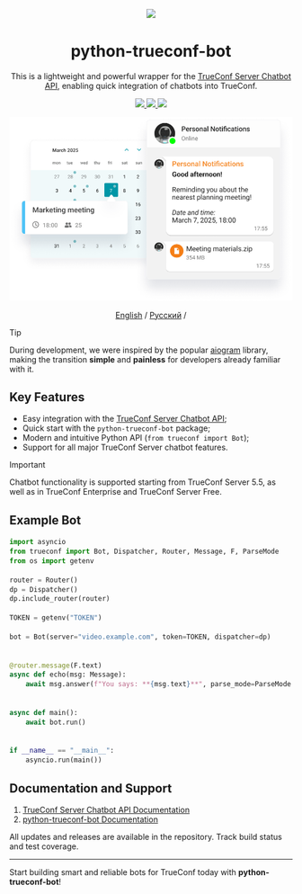 <p align="center">
  <a href="https://trueconf.com" target="_blank" rel="noopener noreferrer">
    <picture>
      <source media="(prefers-color-scheme: dark)" srcset="https://trueconf.com/images/headMenu/logo.svg">
      <img width="150" src="https://trueconf.com/images/headMenu/logo.svg">
    </picture>
  </a>
</p>

<h1 align="center">python-trueconf-bot</h1>

<p align="center">This is a lightweight and powerful wrapper for the <a href="https://trueconf.com/docs/chatbot-connector/en/overview/">TrueConf Server Chatbot API</a>, enabling quick integration of chatbots into TrueConf.</p>

<p align="center">
    <a href="https://t.me/trueconf_chat" target="_blank">
        <img src="https://img.shields.io/badge/telegram-group-blue?style=flat-square&logo=telegram" />
    </a>
    <a href="https://chat.whatsapp.com/GY97WBzSgvD1cJG0dWEiGP">
        <img src="https://img.shields.io/badge/whatsapp-commiunity-gree?style=flat-square&logo=whatsapp" />
    </a>
    <a href="#">
        <img src="https://img.shields.io/github/stars/trueconf/python-trueconf-bot?style=social" />
    </a>
</p>

<p align="center">
  <img src="/assets/head_en.png" alt="Example Bot in TrueConf" width="600" height="auto">
</p>

<p align="center">
  <a href="./README.md">English</a> /
  <a href="./README-ru.md">Русский</a> /
</p>

> [!TIP]
> During development, we were inspired by the popular [aiogram](https://github.com/aiogram/aiogram/) library, making the transition **simple** and **painless** for developers already familiar with it.

## Key Features

* Easy integration with the [TrueConf Server Chatbot API](https://trueconf.com/docs/chatbot-connector/en/overview/);
* Quick start with the `python-trueconf-bot` package;
* Modern and intuitive Python API (`from trueconf import Bot`);
* Support for all major TrueConf Server chatbot features.

> [!IMPORTANT]
> Chatbot functionality is supported starting from TrueConf Server 5.5, as well as in TrueConf Enterprise and TrueConf Server Free.

## Example Bot

```python
import asyncio
from trueconf import Bot, Dispatcher, Router, Message, F, ParseMode
from os import getenv

router = Router()
dp = Dispatcher()
dp.include_router(router)

TOKEN = getenv("TOKEN")

bot = Bot(server="video.example.com", token=TOKEN, dispatcher=dp)


@router.message(F.text)
async def echo(msg: Message):
    await msg.answer(f"You says: **{msg.text}**", parse_mode=ParseMode.MARKDOWN)


async def main():
    await bot.run()


if __name__ == "__main__":
    asyncio.run(main())
```

## Documentation and Support

1. [TrueConf Server Chatbot API Documentation](https://trueconf.com/docs/chatbot-connector/en/overview/)
2. [python-trueconf-bot Documentation](https://trueconf.github.io/python-trueconf-bot/en/)

All updates and releases are available in the repository. Track build status and test coverage.

---

Start building smart and reliable bots for TrueConf today with **python-trueconf-bot**!
